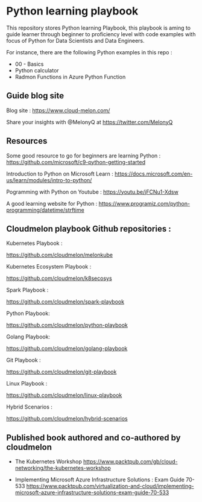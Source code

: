 # Python learning playbook

This repository stores Python learning Playbook, this playbook is aming to guide learner through beginner to proficiency level with code examples with focus of Python for Data Scientists and Data Engineers. 

For instance,  there are the following Python examples in this repo :
- 00 - Basics 
- Python calculator
- Radmon Functions in Azure Python Function


## Guide blog site 

Blog site : https://www.cloud-melon.com/

Share your insights with @MelonyQ at https://twitter.com/MelonyQ


## Resources 

Some good resource to go for beginners are learning Python : https://github.com/microsoft/c9-python-getting-started

Introduction to Python on Microsoft Learn : https://docs.microsoft.com/en-us/learn/modules/intro-to-python/

Pogramming with Python on Youtube : https://youtu.be/jFCNu1-Xdsw

A good learning website for Python  : https://www.programiz.com/python-programming/datetime/strftime


## Cloudmelon playbook Github repositories : 

Kubernetes Playbook :

   https://github.com/cloudmelon/melonkube
   
Kubernetes Ecosystem Playbook :
   
   https://github.com/cloudmelon/k8secosys

Spark Playbook : 

   https://github.com/cloudmelon/spark-playbook

Python Playbook:

   https://github.com/cloudmelon/python-playbook

Golang Playbook:

   https://github.com/cloudmelon/golang-playbook 

Git Playbook : 
   
   https://github.com/cloudmelon/git-playbook

Linux Playbook :

   https://github.com/cloudmelon/linux-playbook

Hybrid Scenarios : 
     
   https://github.com/cloudmelon/hybrid-scenarios



## Published book authored and co-authored by cloudmelon

- The Kubernetes Workshop 
  https://www.packtpub.com/gb/cloud-networking/the-kubernetes-workshop
  
- Implementing Microsoft Azure Infrastructure Solutions : Exam Guide 70-533
  https://www.packtpub.com/virtualization-and-cloud/implementing-microsoft-azure-infrastructure-solutions-exam-guide-70-533


